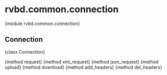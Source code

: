 rvbd.common.connection
====

{module rvbd.common.connection}

Connection
----

{class Connection}

{method request}
{method xml_request}
{method json_request}
{method upload}
{method download}
{method add_headers}
{method del_headers}
